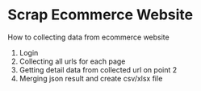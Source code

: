 # Scrap Ecommerce Website
How to collecting data from ecommerce website
1. Login
2. Collecting all urls for each page
3. Getting detail data from collected url on point 2
4. Merging json result and create csv/xlsx file
